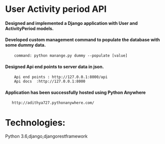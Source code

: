 # User Activity period API
  #### Designed and implemented a Django application with User and ActivityPeriod models.
  #### Developed custom management command to populate the database with some dummy data.
        command: python manange.py dummy --populate [value]
  ####  Designed Api end points to server data in json.
        Api end points : http://127.0.0.1:8000/api
        Api docs  :http://127.0.0.1:8000
  #### Application has been successfully hosted using Python Anywhere
       http://adithya727.pythonanywhere.com/
   
  # Technologies:
  Python 3.6,django,djangorestframework
  
